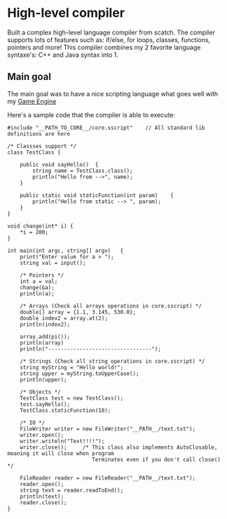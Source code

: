 # High-level compiler

Built a complex high-level language compiler from scatch. The compiler supports lots of features such as: if/else, for loops, classes, functions, pointers and more!
This compiler combines my 2 favorite language syntaxe's: C++ and Java syntax into 1.

## Main goal
The main goal was to have a nice scripting language what goes well with my <a href="https://github.com/shadijiha/shado-opengl-api">Game Engine</a>

Here's a sample code that the compiler is able to execute:

```
#include "__PATH_TO_CORE__/core.sscript"    // All standard lib definitions are here

/* Classses support */
class TestClass {

    public void sayHello()  {
        string name = TestClass.class();
        println("Hello from -->", name);
    }

    public static void staticFunction(int param)    {
        println("Hello from static --> ", param);
    }
}

void change(int* i) {
    *i = 200;
}

int main(int argc, string[] argv)	{
    print("Enter value for a > ");
    string val = input();

    /* Pointers */   
    int a = val;
    change(&a);
    println(a);

    /* Arrays (Check all arrays operations in core.sscript) */
    double[] array = {1.1, 3.145, 530.0};
    double index2 = array.at(2);
    println(index2);
    
    array.add(pi());
    println(array)
    println("---------------------------------");

    /* Strings (Check all string operations in core.sscript) */
    string myString = "Hello world!";
    string upper = myString.toUpperCase();
    println(upper);

    /* Objects */
    TestClass test = new TestClass();
    test.sayHello();
    TestClass.staticFunction(10);

    /* IO */
    FileWriter writer = new FileWriter("__PATH__/text.txt");
    writer.open();
    writer.writeln("Text!!!!");
    writer.close();     /* This class also implements AutoClosable, meaning it will close when program 
                           Terminates even if you don't call close() */

    FileReader reader = new FileReader("__PATH__/text.txt");
    reader.open();
    string text = reader.readToEnd();
    println(text);
    reader.close();
}
```
         
   
